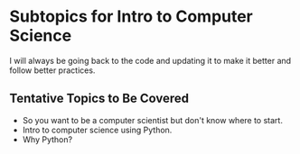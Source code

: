 # Subtopics for Intro to Computer Science

I will always be going back to the code and updating it to make it better and follow better practices. 

## Tentative Topics to Be Covered

* So you want to be a computer scientist but don't know where to start.
* Intro to computer science using Python.
* Why Python?

